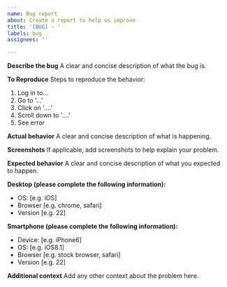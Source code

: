 ```yaml
---
name: Bug report
about: Create a report to help us improve
title: '[BUG] - '
labels: bug
assignees: ''

---
```


**Describe the bug**
A clear and concise description of what the bug is.

**To Reproduce**
Steps to reproduce the behavior:
1. Log in to...
2. Go to '...'
3. Click on '....'
4. Scroll down to '....'
5. See error

**Actual behavior**
A clear and concise description of what is happening.

**Screenshots**
If applicable, add screenshots to help explain your problem.

**Expected behavior**
A clear and concise description of what you expected to happen.

**Desktop (please complete the following information):**
 - OS: [e.g. iOS]
 - Browser [e.g. chrome, safari]
 - Version [e.g. 22]

**Smartphone (please complete the following information):**
 - Device: [e.g. iPhone6]
 - OS: [e.g. iOS8.1]
 - Browser [e.g. stock browser, safari]
 - Version [e.g. 22]

**Additional context**
Add any other context about the problem here.
